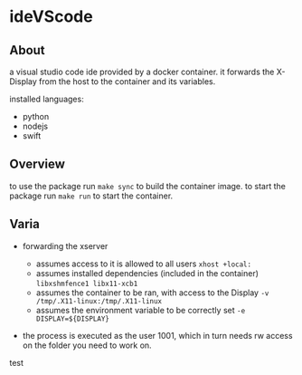 # ideVScode

## About
a visual studio code ide provided by a docker container.
it forwards the X-Display from the host to the container
and its variables. 

installed languages:
- python
- nodejs
- swift


## Overview
to use the package run `make sync` to build the
container image.
to start the package run `make run` to start the
container.


## Varia
- forwarding the xserver 
  - assumes access to it is allowed to all users
    `xhost +local:`
  - assumes installed dependencies (included in the container)
    `libxshmfence1 libx11-xcb1`
  - assumes the container to be ran, with access to the Display
    `-v /tmp/.X11-linux:/tmp/.X11-linux`
  - assumes the environment variable to be correctly set
    `-e DISPLAY=${DISPLAY}`
    
- the process is executed as the user 1001, which in turn needs
  rw access on the folder you need to work on.




test
